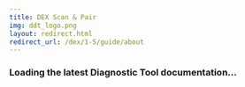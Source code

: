 ```yaml
---
title: DEX Scan & Pair
img: ddt_logo.png
layout: redirect.html
redirect_url: /dex/1-5/guide/about
---
```


### Loading the latest Diagnostic Tool documentation...










